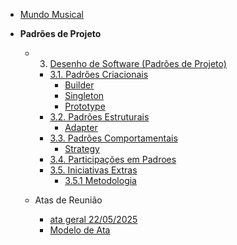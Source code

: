 - [Mundo Musical](/)

- **Padrões de Projeto**
  - 3. [Desenho de Software (Padrões de Projeto)](/PadroesDeProjeto/3.PadreosDeProjeto.md)
    - [3.1. Padrões Criacionais](/PadroesDeProjeto/GoFsCriacionais/3.1.GoFsCriacionais.md)
      - [Builder](/PadroesDeProjeto/GoFsCriacionais/builder.md)
      - [Singleton](/PadroesDeProjeto/GoFsCriacionais/singleton.md)
      - [Prototype](/PadroesDeProjeto/GoFsCriacionais/prototype.md)
    - [3.2. Padrões Estruturais](/PadroesDeProjeto/GoFsEstruturais/3.2.GoFsEstruturais.md)
      - [Adapter](/PadroesDeProjeto/GoFsEstruturais/adapter.md)
    - [3.3. Padrões Comportamentais](/PadroesDeProjeto/GoFsComportamentais/3.3.GoFsComportamentais.md)
      - [Strategy](/PadroesDeProjeto/GoFsComportamentais/strategy.md)
    - [3.4. Participações em Padroes](/PadroesDeProjeto/3.4.ParticipacoesPadroes.md)
    - [3.5. Iniciativas Extras](/PadroesDeProjeto/3.5.IniciativasExtras/3.5.IniciativasExtras.md)
      - [3.5.1 Metodologia](/PadroesDeProjeto/3.5.IniciativasExtras/metodologia.md)

  - Atas de Reunião
    - [ata geral 22/05/2025](/PadroesDeProjeto/Reunioes/ata01.md)
    - [Modelo de Ata](/PadroesDeProjeto/Reunioes/ataExemplo.md)


